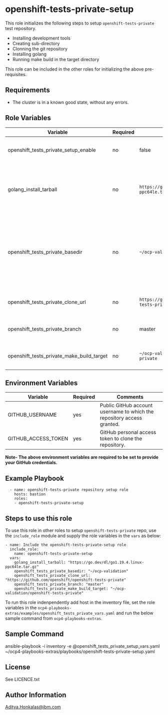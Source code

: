 openshift-tests-private-setup
==========

This role initializes the following steps to setup `openshift-tests-private` test repository. 
- Installing development tools
- Creating sub-directory
- Clonning the git repository
- Installing golang
- Running make build in the target directory

This role can be included in the other roles for initializing the above pre-requisites.


Requirements
------------

- The cluster is in a known good state, without any errors.


Role Variables
--------------

| Variable                                  | Required | Default                                                      | Comments                                                                                                                 |
|-------------------------------------------|----------|--------------------------------------------------------------|--------------------------------------------------------------------------------------------------------------------------|
| openshift_tests_private_setup_enable      | no       | false                                                        | Set the flag `true` to run this playbook.                                                                                |
| golang_install_tarball                    | no       | `https://go.dev/dl/go1.19.4.linux-ppc64le.tar.gz`            | Golang tarball for `ppc64le` arch with version `>= 1.18` as per the minimum requirement.                                 |
| openshift_tests_private_basedir           | no       | `~/ocp-validation`                                           | Base directory path to clone the `openshift-tests-private` repo. It will get created if path not exists or not provided. |
| openshift_tests_private_clone_url         | no       | `https://github.com/openshift/openshift-tests-private`       | Git clone URL of the tests private repo.                                                                                 |
| openshift_tests_private_branch            | no       | master                                                       | Branch to be used for specified test repo.                                                                               |
| openshift_tests_private_make_build_target | no       | `~/ocp-validation/openshift-tests-private`                   | Target directory for make build command.                                                                                 |


Environment Variables
---------------------

| Variable             | Required       | Comments                                                               |
|----------------------|----------------|------------------------------------------------------------------------|
| GITHUB_USERNAME      | yes            | Public GitHub account username to which the repository access granted. |
| GITHUB_ACCESS_TOKEN  | yes            | GitHub personal access token to clone the repository.                  |


**Note- The above environment variables are required to be set to provide your GitHub credentials.**


Example Playbook
----------------

```
  - name: openshift-tests-private repository setup role
    hosts: bastion
    roles:
    - openshift-tests-private-setup
```


Steps to use this role
----------------------

To use this role in other roles to setup `openshift-tests-private` repo, use the `include_role` module and supply the role variables in the `vars` as below:

```
- name: Include the openshift-tests-private-setup role
  include_role:
    name: openshift-tests-private-setup
  vars:
    golang_install_tarball: "https://go.dev/dl/go1.19.4.linux-ppc64le.tar.gz"
    openshift_tests_private_basedir: "~/ocp-validation" 
    openshift_tests_private_clone_url: "https://github.com/openshift/openshift-tests-private" 
    openshift_tests_private_branch: "master"
    openshift_tests_private_make_build_target: "~/ocp-validation/openshift-tests-private"
```

To run this role indenpendently add host in the inventory file, set the role variables in the `ocp4-playbooks-extras/examples/openshift_tests_private_vars.yaml` and run the below sample command from `ocp4-playbooks-extras`.


Sample Command
---------------

ansible-playbook -i inventory -e @openshift_tests_private_setup_vars.yaml ~/ocp4-playbooks-extras/playbooks/openshift-tests-private-setup.yaml


License
-------

See LICENCE.txt


Author Information
------------------

Aditya.Honkalas@ibm.com

